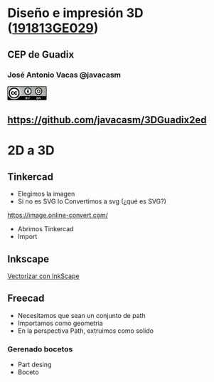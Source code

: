 # Diseño e impresión 3D ([191813GE029](https://www.juntadeandalucia.es/educacion/secretariavirtual/consultaCEP/actividad/191813GE029/))

## CEP de Guadix


### José Antonio Vacas @javacasm

![CCbySA](images/CCbySQ_88x31.png)

## https://github.com/javacasm/3DGuadix2ed

# 2D a 3D

## Tinkercad

* Elegimos la imagen
* Si no es SVG lo Convertimos a svg (¿qué es SVG?)

https://image.online-convert.com/


* Abrimos Tinkercad
* Import

## Inkscape

[Vectorizar con InkScape](https://inkscape.org/es/doc/tutorials/tracing/tutorial-tracing.html)


## Freecad

* Necesitamos que sean un conjunto de path
* Importamos como geometria
* En la perspectiva Path, extruimos como solido

### Gerenado bocetos

* Part desing
* Boceto
